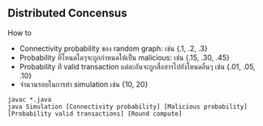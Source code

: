 ## Distributed Concensus

How to
- Connectivity probability ของ random graph: เช่น {.1, .2, .3}
- Probability ที่โหนดใดๆจะถูกกําหนดให้เป็น malicious: เช่น {.15, .30, .45}
- Probability ท่ี valid transaction แต่ละอันจะถูกสื่อสารไปยังโหนดอื่นๆ เช่น {.01, .05, .10}
- จํานวนรอบในการทํา simulation เช่น {10, 20}
```
javac *.java
java Simulation [Connectivity probability] [Malicious probability] [Probability valid transactions] [Round compute]
```

